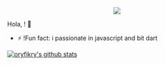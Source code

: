 <div align="center">
<img src="https://juppijuppsen.com/wp-content/uploads/2016/10/PC-slime.gif"/>
</div>

Hola, ! 👋

- ⚡ !Fun fact: i passionate in javascript and bit dart


<a href="https://github.com/oryfikry/">
   <img align="center" src="https://github-readme-stats.vercel.app/api/top-langs/?username=oryfikry&layout=compact" alt="oryfikry's github stats"/>
   </a>
